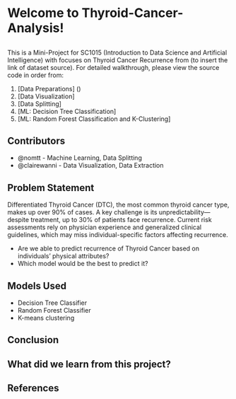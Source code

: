 # Welcome to Thyroid-Cancer-Analysis!

##
This is a Mini-Project for SC1015 (Introduction to Data Science and Artificial Intelligence) with focuses on Thyroid Cancer Recurrence from (to insert the link of dataset source). For detailed walkthrough, please view the source code in order from:

1. [Data Preparations] ()
2. [Data Visualization]
3. [Data Splitting]
4. [ML: Decision Tree Classification]
5. [ML: Random Forest Classification and K-Clustering]
  
## Contributors

- @nomtt - Machine Learning, Data Splitting 
- @clairewanni - Data Visualization, Data Extraction 

## Problem Statement
Differentiated Thyroid Cancer (DTC), the most common thyroid cancer type, makes up over 90% of cases. A key challenge is its unpredictability—despite treatment, up to 30% of patients face recurrence. Current risk assessments rely on physician experience and generalized clinical guidelines, which may miss individual-specific factors affecting recurrence.

- Are we able to predict recurrence of Thyroid Cancer based on individuals’ physical attributes?
- Which model would be the best to predict it?

## Models Used
- Decision Tree Classifier
- Random Forest Classifier
- K-means clustering

## Conclusion

## What did we learn from this project?

## References

